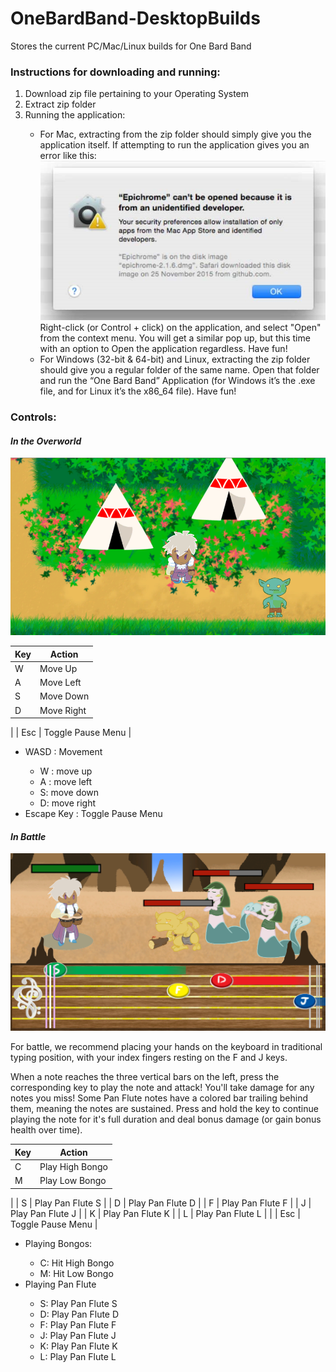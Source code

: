 # OneBardBand-DesktopBuilds
 Stores the current PC/Mac/Linux builds for One Bard Band

 ### **Instructions for downloading and running:**
 <ol>
 <li>Download zip file pertaining to your Operating System</li>
 <li>Extract zip folder</li>
 <li>Running the application:</li>
    <ul>
    <li>For Mac, extracting from the zip folder should simply give you the application itself. If attempting to run the application gives you an error like this:
    <img src="readme-images/unknown-dev.png" alt = "Unidentified developer error"/>
    Right-click (or Control + click) on the application, and select "Open" from the context menu. You will get a similar pop up, but this time with an option to Open the application regardless. Have fun!</li>
    <li>For Windows (32-bit & 64-bit) and Linux, extracting the zip folder should give you a regular folder of the same name. Open that folder and run the “One Bard Band” Application (for Windows it’s the .exe file, and for Linux it’s the x86_64 file). Have fun!</li>
    </ul>
</ol>

### **Controls:**

#### *In the Overworld*
![Overworld](readme-images/overworld.png)

| Key | Action            |
|-----|-------------------|
| W   | Move Up  |
| A   | Move Left   |
| S   | Move Down  |
| D   | Move Right  |
|
| Esc | Toggle Pause Menu |

<ul>
<li>WASD : Movement</li>
    <ul>
    <li>W : move up</li>
    <li>A : move left</li>
    <li>S: move down</li>
    <li>D: move right</li>
    </ul>
<li>Escape Key : Toggle Pause Menu</li>
</ul>

#### *In Battle*
![Battle](readme-images/battle.png)

For battle, we recommend placing your hands on the keyboard in traditional typing position, with your index fingers resting on the F and J keys.

When a note reaches the three vertical bars on the left, press the corresponding key to play the note and attack! You'll take damage for any notes you miss! Some Pan Flute notes have a colored bar trailing behind them, meaning the notes are sustained. Press and hold the key to continue playing the note for it's full duration and deal bonus damage (or gain bonus health over time).

| Key | Action            |
|-----|-------------------|
| C   | Play High Bongo   |
| M   | Play Low Bongo    |
|
| S   | Play Pan Flute S  |
| D   | Play Pan Flute D  |
| F   | Play Pan Flute F  |
| J   | Play Pan Flute J  |
| K   | Play Pan Flute K  |
| L   | Play Pan Flute L  |
|
| Esc | Toggle Pause Menu |

<ul>
<li>Playing Bongos:</li>
    <ul>
    <li>C: Hit High Bongo</li>
    <li>M: Hit Low Bongo</li>
    </ul>
<li>Playing Pan Flute</li>
    <ul>
    <li>S: Play Pan Flute S</li>
    <li>D: Play Pan Flute D</li>
    <li>F: Play Pan Flute F</li>
    <li>J: Play Pan Flute J</li>
    <li>K: Play Pan Flute K</li>
    <li>L: Play Pan Flute L</li>
    </ul>
